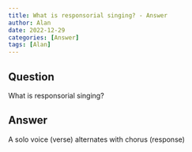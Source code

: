 ```yaml
---
title: What is responsorial singing? - Answer
author: Alan
date: 2022-12-29
categories: [Answer]
tags: [Alan]
---
```


## Question

What is responsorial singing?



## Answer

A solo voice (verse) alternates with chorus (response)